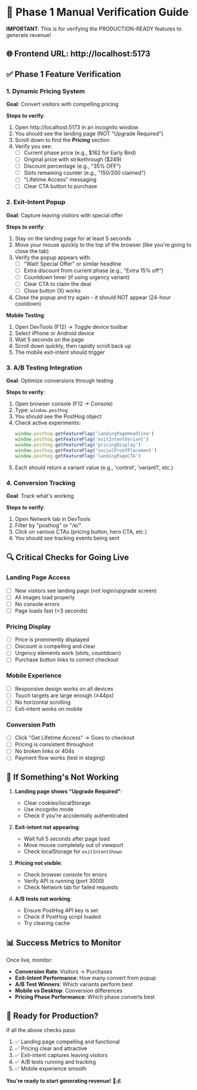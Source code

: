 # 🚀 Phase 1 Manual Verification Guide

**IMPORTANT**: This is for verifying the PRODUCTION-READY features to generate revenue!

## 🌐 Frontend URL: http://localhost:5173

## ✅ Phase 1 Feature Verification

### 1. **Dynamic Pricing System** 
**Goal**: Convert visitors with compelling pricing

**Steps to verify**:
1. Open http://localhost:5173 in an incognito window
2. You should see the landing page (NOT "Upgrade Required")
3. Scroll down to find the **Pricing** section
4. Verify you see:
   - [ ] Current phase price (e.g., $162 for Early Bird)
   - [ ] Original price with strikethrough ($249)
   - [ ] Discount percentage (e.g., "35% OFF")
   - [ ] Slots remaining counter (e.g., "150/200 claimed")
   - [ ] "Lifetime Access" messaging
   - [ ] Clear CTA button to purchase

### 2. **Exit-Intent Popup**
**Goal**: Capture leaving visitors with special offer

**Steps to verify**:
1. Stay on the landing page for at least 5 seconds
2. Move your mouse quickly to the top of the browser (like you're going to close the tab)
3. Verify the popup appears with:
   - [ ] "Wait! Special Offer" or similar headline
   - [ ] Extra discount from current phase (e.g., "Extra 15% off")
   - [ ] Countdown timer (if using urgency variant)
   - [ ] Clear CTA to claim the deal
   - [ ] Close button (X) works
4. Close the popup and try again - it should NOT appear (24-hour cooldown)

**Mobile Testing**:
1. Open DevTools (F12) → Toggle device toolbar
2. Select iPhone or Android device
3. Wait 5 seconds on the page
4. Scroll down quickly, then rapidly scroll back up
5. The mobile exit-intent should trigger

### 3. **A/B Testing Integration**
**Goal**: Optimize conversions through testing

**Steps to verify**:
1. Open browser console (F12 → Console)
2. Type: `window.posthog`
3. You should see the PostHog object
4. Check active experiments:
   ```javascript
   window.posthog.getFeatureFlag('landingPageHeadline')
   window.posthog.getFeatureFlag('exitIntentVariant')
   window.posthog.getFeatureFlag('pricingDisplay')
   window.posthog.getFeatureFlag('socialProofPlacement')
   window.posthog.getFeatureFlag('landingPageCTA')
   ```
5. Each should return a variant value (e.g., 'control', 'variant1', etc.)

### 4. **Conversion Tracking**
**Goal**: Track what's working

**Steps to verify**:
1. Open Network tab in DevTools
2. Filter by "posthog" or "/e/"
3. Click on various CTAs (pricing button, hero CTA, etc.)
4. You should see tracking events being sent

## 🔍 Critical Checks for Going Live

### Landing Page Access
- [ ] New visitors see landing page (not login/upgrade screen)
- [ ] All images load properly
- [ ] No console errors
- [ ] Page loads fast (<3 seconds)

### Pricing Display
- [ ] Price is prominently displayed
- [ ] Discount is compelling and clear
- [ ] Urgency elements work (slots, countdown)
- [ ] Purchase button links to correct checkout

### Mobile Experience
- [ ] Responsive design works on all devices
- [ ] Touch targets are large enough (≥44px)
- [ ] No horizontal scrolling
- [ ] Exit-intent works on mobile

### Conversion Path
- [ ] Click "Get Lifetime Access" → Goes to checkout
- [ ] Pricing is consistent throughout
- [ ] No broken links or 404s
- [ ] Payment flow works (test in staging)

## 🚨 If Something's Not Working

1. **Landing page shows "Upgrade Required"**:
   - Clear cookies/localStorage
   - Use incognito mode
   - Check if you're accidentally authenticated

2. **Exit-intent not appearing**:
   - Wait full 5 seconds after page load
   - Move mouse completely out of viewport
   - Check localStorage for `exitIntentShown`

3. **Pricing not visible**:
   - Check browser console for errors
   - Verify API is running (port 3000)
   - Check Network tab for failed requests

4. **A/B tests not working**:
   - Ensure PostHog API key is set
   - Check if PostHog script loaded
   - Try clearing cache

## 📊 Success Metrics to Monitor

Once live, monitor:
- **Conversion Rate**: Visitors → Purchases
- **Exit-Intent Performance**: How many convert from popup
- **A/B Test Winners**: Which variants perform best
- **Mobile vs Desktop**: Conversion differences
- **Pricing Phase Performance**: Which phase converts best

## 🎯 Ready for Production?

If all the above checks pass:
1. ✅ Landing page compelling and functional
2. ✅ Pricing clear and attractive  
3. ✅ Exit-intent captures leaving visitors
4. ✅ A/B tests running and tracking
5. ✅ Mobile experience smooth

**You're ready to start generating revenue!** 🚀💰